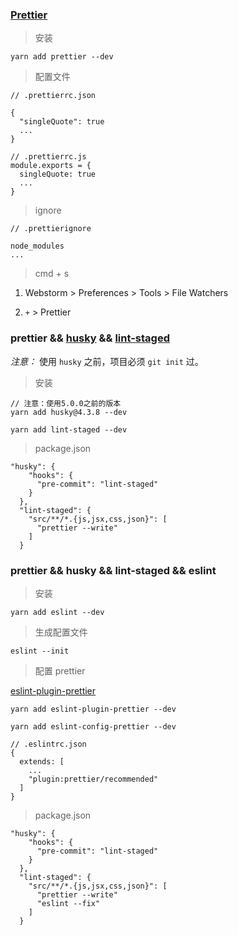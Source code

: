 ### [Prettier](https://prettier.io)

> 安装

```
yarn add prettier --dev
```

> 配置文件

```
// .prettierrc.json

{
  "singleQuote": true
  ...
}

// .prettierrc.js
module.exports = {
  singleQuote: true
  ...
}
```

> ignore

```
// .prettierignore

node_modules
...
```

> cmd + s

1. Webstorm > Preferences > Tools > File Watchers

2. `+` > Prettier


### prettier && [husky](https://typicode.github.io/husky/#/) && [lint-staged](https://github.com/okonet/lint-staged#readme)

*注意：* 使用 `husky` 之前，项目必须 `git init` 过。

> 安装

```
// 注意：使用5.0.0之前的版本
yarn add husky@4.3.8 --dev

yarn add lint-staged --dev
```

> package.json

```
"husky": {
    "hooks": {
      "pre-commit": "lint-staged"
    }
  },
  "lint-staged": {
    "src/**/*.{js,jsx,css,json}": [
      "prettier --write"
    ]
  }
```


### prettier && husky && lint-staged && eslint

> 安装

```
yarn add eslint --dev
```

> 生成配置文件

```
eslint --init
```

> 配置 prettier

[eslint-plugin-prettier](https://github.com/prettier/eslint-plugin-prettier#readme)

```
yarn add eslint-plugin-prettier --dev

yarn add eslint-config-prettier --dev

// .eslintrc.json
{
  extends: [
    ...
    "plugin:prettier/recommended"
  ]
}
```

> package.json

```
"husky": {
    "hooks": {
      "pre-commit": "lint-staged"
    }
  },
  "lint-staged": {
    "src/**/*.{js,jsx,css,json}": [
      "prettier --write"
      "eslint --fix"
    ]
  }
```
